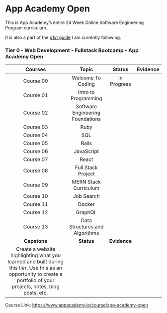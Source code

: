 # App Academy Open
This is App Academy’s entire 24 Week Online Software Engineering Program curriculum.

It is also a part of the [p1xt guide](https://github.com/onemokang/p1xt-guides#tier-0---web-development---fullstack-bootcamp---app-academy-open) I am currently following.

### Tier 0 - Web Development - Fullstack Bootcamp - App Academy Open

| Courses |  Topic |  Status   |   Evidence   |
| :-------------------------------------------------------------------------------------------------------: | :--------: | :----------: | :----------: |
| Course 00 | Welcome To Coding | In Progress           |              |
| Course 01 | Intro to Programming  |            |              |
| Course 02 | Software Engineering Foundations  |            |              |
| Course 03 | Ruby |            |              |
| Course 04 | SQL |            |              |
| Course 05 | Rails  |            |              |
| Course 06 | JavaScript  |            |              |
| Course 07 | React                                                                                                                                             |            |              |
| Course 08 | Full Stack Project                                                                                                                                |            |              |
| Course 09 | MERN Stack Curriculum                                                                                                                            |            |              |
| Course 10 | Job Search                                                                                                                                        |            |              |
| Course 11 | Docker                                                                                                                                            |            |              |
| Course 12 | GraphQL                                                                                                                                           |            |              |
| Course 13 | Data Structures and Algorithms                                                                                                                    |            |              |
| **Capstone**                                                                                                                                                          | **Status** | **Evidence** |
| Create a website highlighting what you learned and built during this tier. Use this as an opportunity to create a portfolio of your projects, notes, blog posts, etc. |            |              |

Course Link: https://www.appacademy.io/course/app-academy-open
